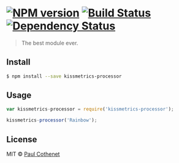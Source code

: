 #  [![NPM version][npm-image]][npm-url] [![Build Status][travis-image]][travis-url] [![Dependency Status][daviddm-url]][daviddm-image]

> The best module ever.


## Install

```sh
$ npm install --save kissmetrics-processor
```


## Usage

```js
var kissmetrics-processor = require('kissmetrics-processor');

kissmetrics-processor('Rainbow');
```


## License

MIT © [Paul Cothenet](http://attackwithnumbers.com)


[npm-url]: https://npmjs.org/package/kissmetrics-processor
[npm-image]: https://badge.fury.io/js/kissmetrics-processor.svg
[travis-url]: https://travis-ci.org/pcothenet/kissmetrics-processor
[travis-image]: https://travis-ci.org/pcothenet/kissmetrics-processor.svg?branch=master
[daviddm-url]: https://david-dm.org/pcothenet/kissmetrics-processor.svg?theme=shields.io
[daviddm-image]: https://david-dm.org/pcothenet/kissmetrics-processor
